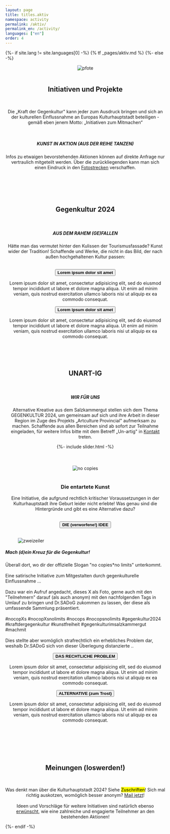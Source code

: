 ```yaml
---
layout: page
title: titles.aktiv
namespace: activity
permalink: /aktiv/
permalink_en: /activity/
languages: ["en"]
order: 4
---
```


{%- if site.lang != site.languages[0] -%}
  {% tf _pages/aktiv.md %}
{%- else -%}
  <div align="center">
    <div class="col-12 col-lg-10 col-xl-8">
      <img class="is-small" src="{{ "/assets/images/pfote.png" | relative_url }}" alt="pfote">
      <br> <br>
      <h2 class="post__subtitle"><span>Initiativen und Projekte</span></h2>  
      <br>
      <p>Die „Kraft der Gegenkultur" kann jeder zum Ausdruck bringen und sich an der kulturellen Einflussnahme an Europas Kulturhauptstadt beteiligen - gemäß eben jenem Motto: „Initiativen zum Mitmachen“</p>
      <br>
      <h5><strong>KUNST IN AKTION (AUS DER REIHE TANZEN)</strong></h5>
      <p>Infos zu etwaigen bevorstehenden Aktionen können auf direkte Anfrage nur vertraulich mitgeteilt werden. Über die zurückliegenden kann man sich einen Eindruck in den <a href="http://" target="_blank" rel="noopener noreferrer">Fotostrecken</a> verschaffen.</p>
    </div>
    <br> <br>
  </div>

  <div class="is-light_bg" align="center">
    <div class="col-12 col-lg-10 col-xl-8">
      <br> <br>
      <h2 class="post__subtitle"><span>Gegenkultur 2024</span></h2>  
      <br>
      <h5><strong>AUS DEM RAHEM (GE)FALLEN</strong></h5>
      <p>Hätte man das vermutet hinter den Kulissen der Tourismusfassade? Kunst wider der Tradition! Schaffende und Werke, die nicht in das Bild, der nach außen hochgehaltenen Kultur passen:</p>
      <br>
    </div>
    <button class="accordion h4"><strong>Lorem ipsum dolor sit amet</strong></button>
    <div class="accordion-content">
      <p>Lorem ipsum dolor sit amet, consectetur adipisicing elit, sed do eiusmod tempor incididunt ut labore et dolore magna aliqua. Ut enim ad minim veniam, quis nostrud exercitation ullamco laboris nisi ut aliquip ex ea commodo consequat.</p>
    </div>    
    <button class="accordion h4"><strong>Lorem ipsum dolor sit amet</strong></button>
    <div class="accordion-content">
      <p>Lorem ipsum dolor sit amet, consectetur adipisicing elit, sed do eiusmod tempor incididunt ut labore et dolore magna aliqua. Ut enim ad minim veniam, quis nostrud exercitation ullamco laboris nisi ut aliquip ex ea commodo consequat.</p>
    </div>
    <br> <br> <br>
  </div>

  <div  align="center">
    <div class="col-12 col-lg-10 col-xl-8">
      <h2 class="post__subtitle"><span>UNART-IG</span></h2>
      <br>
      <h5><strong>WIR FÜR UNS</strong></h5>
      <p>Alternative Kreative aus dem Salzkammergut stellen sich dem Thema GEGENKULTUR 2024, um gemeinsam auf sich und ihre Arbeit in dieser Region im Zuge des Projekts „Artculture Provincial" aufmerksam zu machen. Schaffende aus allen Bereichen sind ab sofort zur Teilnahme eingeladen, für weitere Infos bitte mit dem Betreff „Un-artig" in <a href="{% tl contacts %}" target="_blank" rel="noopener noreferrer">Kontakt</a> treten.
      </p>
    </div>
    {%- include slider.html -%}  
  </div>

  <div class="is-light_bg" align="center">
    <div class="col-12 col-lg-10 col-xl-8">
      <br> <br> <br>
      <img src="{{ "/assets/images/no_copies.png" | relative_url }}" alt="no copies">
      <br> <br>
      <h3><strong>Die entartete Kunst</strong></h3>
      <p>Eine Initiative, die aufgrund rechtlich kritischer Voraussetzungen in der Kulturhauptstadt ihre Geburt leider nicht erlebte! Was genau sind die Hintergründe und gibt es eine Alternative dazu?</p>
      <br>
    </div>
    <button class="accordion is-active h4"><strong>DIE (verworfene!) IDEE</strong></button>
    <div class="accordion-content">
      <div class="col-12 col-lg-10 col-xl-8">
        <br>
        <div align="left">
          <figure class="img-fit img-fit_contain ratio-1x1 is-medium is-float-left">
            <img src="{{ "/assets/images/zweizeiler.png" | relative_url }}" alt="zweizeiler">
          </figure>
          <h5><strong>Mach (d)ein Kreuz für die Gegenkultur! </strong></h5>
          <p>Überall dort, wo dir der offizielle Slogan "no copies*no limits" 
            unterkommt.<br>
            <br>
            Eine satirische Initiative zum Mitgestalten durch gegenkulturelle 
            Einflussnahme ... <br>
            <br>
            Dazu war ein Aufruf angedacht, dieses X als Foto, gerne auch mit den 
            "Teilnehmern" darauf (als auch anonym) mit den nachfolgenden Tags in 
            Umlauf zu bringen und Dr.SADoG zukommen zu lassen, der diese als 
            umfassende Sammlung präsentiert. <br>
            <br>
            #nocopXs #nocopXsnolimits #nocops #nocopsnolimits #gegenkultur2024 
            #kraftdergegenkultur #kunstfreiheit #gegenkulturimsalzkammergut #machmit <br>
            <br>
            Dies stellte aber womöglich strafrechtlich ein erhebliches Problem dar, 
            weshalb Dr.SADoG sich von dieser Überlegung distanzierte .. </p>
        </div>
      </div>
    </div>    
    <button class="accordion h4"><strong>DAS RECHTLICHE PROBLEM</strong></button>
    <div class="accordion-content">
      <p>Lorem ipsum dolor sit amet, consectetur adipisicing elit, sed do eiusmod tempor incididunt ut labore et dolore magna aliqua. Ut enim ad minim veniam, quis nostrud exercitation ullamco laboris nisi ut aliquip ex ea commodo consequat.</p>
    </div>
    <button class="accordion h4"><strong>ALTERNATIVE (zum Trost)</strong></button>
    <div class="accordion-content">
      <p>Lorem ipsum dolor sit amet, consectetur adipisicing elit, sed do eiusmod tempor incididunt ut labore et dolore magna aliqua. Ut enim ad minim veniam, quis nostrud exercitation ullamco laboris nisi ut aliquip ex ea commodo consequat.</p>
    </div>
    <br> <br> <br>
  </div>

  <div align="center">
    <div class="col-12 col-lg-10 col-xl-8">
      <br><br>
      <h2 class="post__subtitle"><span>Meinungen (loswerden!)</span></h2>  
      <br>
      <p>Was denkt man über die Kulturhauptstadt 2024? Siehe <mark>Zuschriften</mark>! Sich mal richtig auskotzen, womöglich besser anonym? <a href="mailto:{{ site.contact.email }}">Mail jetzt</a>!
        <br> <br>
        Ideen und Vorschläge für weitere Initiativen sind natürlich ebenso <a href="http://" target="_blank" rel="noopener noreferrer">erwünscht</a>, wie eine zahlreiche und engagierte Teilnehmer an den bestehenden Aktionen!
        </p>
    </div>
  </div>
{%- endif -%}